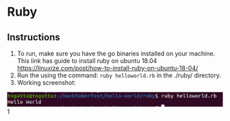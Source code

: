 # Ruby

## Instructions
1. To run, make sure you have the go binaries installed on your machine. This link has guide to install ruby on ubuntu 18.04 https://linuxize.com/post/how-to-install-ruby-on-ubuntu-18-04/
2. Run the using the command: ```ruby helloworld.rb``` in the ./ruby/ directory.
3. Working screenshot: 


![screenshot](./runruby.png?raw=true)1
